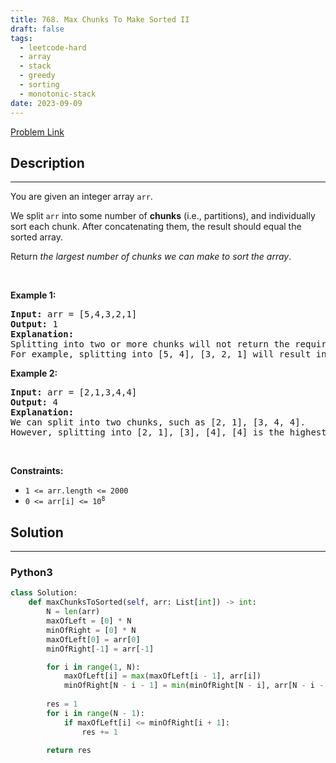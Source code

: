 ```yaml
---
title: 768. Max Chunks To Make Sorted II
draft: false
tags: 
  - leetcode-hard
  - array
  - stack
  - greedy
  - sorting
  - monotonic-stack
date: 2023-09-09
---
```


[Problem Link](https://leetcode.com/problems/max-chunks-to-make-sorted-ii/)

## Description

---
<p>You are given an integer array <code>arr</code>.</p>

<p>We split <code>arr</code> into some number of <strong>chunks</strong> (i.e., partitions), and individually sort each chunk. After concatenating them, the result should equal the sorted array.</p>

<p>Return <em>the largest number of chunks we can make to sort the array</em>.</p>

<p>&nbsp;</p>
<p><strong class="example">Example 1:</strong></p>

<pre>
<strong>Input:</strong> arr = [5,4,3,2,1]
<strong>Output:</strong> 1
<strong>Explanation:</strong>
Splitting into two or more chunks will not return the required result.
For example, splitting into [5, 4], [3, 2, 1] will result in [4, 5, 1, 2, 3], which isn&#39;t sorted.
</pre>

<p><strong class="example">Example 2:</strong></p>

<pre>
<strong>Input:</strong> arr = [2,1,3,4,4]
<strong>Output:</strong> 4
<strong>Explanation:</strong>
We can split into two chunks, such as [2, 1], [3, 4, 4].
However, splitting into [2, 1], [3], [4], [4] is the highest number of chunks possible.
</pre>

<p>&nbsp;</p>
<p><strong>Constraints:</strong></p>

<ul>
	<li><code>1 &lt;= arr.length &lt;= 2000</code></li>
	<li><code>0 &lt;= arr[i] &lt;= 10<sup>8</sup></code></li>
</ul>


## Solution

---
### Python3
``` py title='max-chunks-to-make-sorted-ii'
class Solution:
    def maxChunksToSorted(self, arr: List[int]) -> int:
        N = len(arr)
        maxOfLeft = [0] * N
        minOfRight = [0] * N
        maxOfLeft[0] = arr[0]
        minOfRight[-1] = arr[-1]

        for i in range(1, N):
            maxOfLeft[i] = max(maxOfLeft[i - 1], arr[i])
            minOfRight[N - i - 1] = min(minOfRight[N - i], arr[N - i - 1])
        
        res = 1
        for i in range(N - 1):
            if maxOfLeft[i] <= minOfRight[i + 1]:
                res += 1
        
        return res

```

